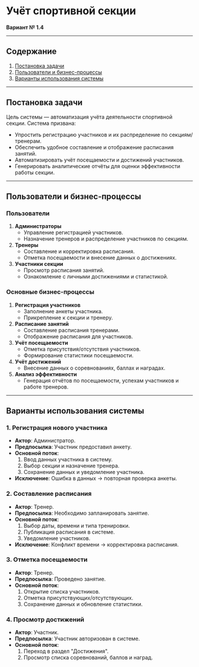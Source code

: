 # Учёт спортивной секции  
**Вариант № 1.4**  

---

## Содержание  
1. [Постановка задачи](#постановка-задачи)  
2. [Пользователи и бизнес-процессы](#пользователи-и-бизнес-процессы)  
3. [Варианты использования системы](#варианты-использования-системы)  

---

## Постановка задачи  
Цель системы — автоматизация учёта деятельности спортивной секции. Система призвана:  
- Упростить регистрацию участников и их распределение по секциям/тренерам.  
- Обеспечить удобное составление и отображение расписания занятий.  
- Автоматизировать учёт посещаемости и достижений участников.  
- Генерировать аналитические отчёты для оценки эффективности работы секции.  

---

## Пользователи и бизнес-процессы  

### Пользователи  
1. **Администраторы**  
   - Управление регистрацией участников.  
   - Назначение тренеров и распределение участников по секциям.  
2. **Тренеры**  
   - Составление и корректировка расписания.  
   - Отметка посещаемости и внесение данных о достижениях.  
3. **Участники секции**  
   - Просмотр расписания занятий.  
   - Ознакомление с личными достижениями и статистикой.  

### Основные бизнес-процессы  
1. **Регистрация участников**  
   - Заполнение анкеты участника.  
   - Прикрепление к секции и тренеру.  
2. **Расписание занятий**  
   - Составление расписания тренерами.  
   - Отображение расписания для участников.  
3. **Учёт посещаемости**  
   - Отметка присутствия/отсутствия участников.  
   - Формирование статистики посещаемости.  
4. **Учёт достижений**  
   - Внесение данных о соревнованиях, баллах и наградах.  
5. **Анализ эффективности**  
   - Генерация отчётов по посещаемости, успехам участников и работе тренеров.  

---

## Варианты использования системы  

### 1. Регистрация нового участника  
- **Актор**: Администратор.  
- **Предпосылка**: Участник предоставил анкету.  
- **Основной поток**:  
  1. Ввод данных участника в систему.  
  2. Выбор секции и назначение тренера.  
  3. Сохранение данных и уведомление участника.  
- **Исключение**: Ошибка в данных → повторная проверка анкеты.  

### 2. Составление расписания  
- **Актор**: Тренер.  
- **Предпосылка**: Необходимо запланировать занятие.  
- **Основной поток**:  
  1. Выбор даты, времени и типа тренировки.  
  2. Публикация расписания в системе.  
  3. Уведомление участников.  
- **Исключение**: Конфликт времени → корректировка расписания.  

### 3. Отметка посещаемости  
- **Актор**: Тренер.  
- **Предпосылка**: Проведено занятие.  
- **Основной поток**:  
  1. Открытие списка участников.  
  2. Отметка присутствующих/отсутствующих.  
  3. Сохранение данных и обновление статистики.  

### 4. Просмотр достижений  
- **Актор**: Участник.  
- **Предпосылка**: Участник авторизован в системе.  
- **Основной поток**:  
  1. Переход в раздел "Достижения".  
  2. Просмотр списка соревнований, баллов и наград.  

